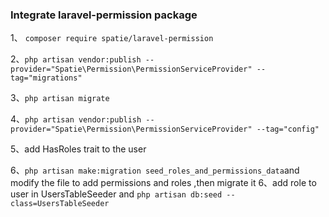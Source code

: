### Integrate laravel-permission package

1、 `composer require spatie/laravel-permission` 

2、`php artisan vendor:publish --provider="Spatie\Permission\PermissionServiceProvider" --tag="migrations"`

3、`php artisan migrate`

4、`php artisan vendor:publish --provider="Spatie\Permission\PermissionServiceProvider" --tag="config"`

5、add HasRoles trait to the user

6、`php artisan make:migration seed_roles_and_permissions_data`and modify the file to add permissions and roles ,then migrate it
6、add  role to user in UsersTableSeeder and `php artisan db:seed --class=UsersTableSeeder`